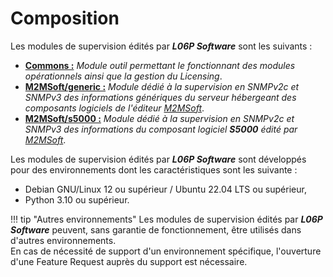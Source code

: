 # Composition

Les modules de supervision édités par ***L06P Software*** sont les suivants :

  * **<u>Commons :</u>** *Module outil permettant le fonctionnant des modules opérationnels ainsi que la gestion du Licensing*.
  * **<u>M2MSoft/generic :</u>** *Module dédié à la supervision en SNMPv2c et SNMPv3 des informations génériques du serveur hébergeant des composants logiciels de l'éditeur [M2MSoft](http://www.m2msoft.com/fr/ "Site M2MSoft")*.
  * **<u>M2MSoft/s5000 :</u>** *Module dédié à la supervision en SNMPv2c et SNMPv3 des informations du composant logiciel ***S5000*** édité par [M2MSoft](http://www.m2msoft.com/fr/ "Site M2MSoft")*.

Les modules de supervision édités par ***L06P Software*** sont développés pour des environnements dont les caractéristiques sont les suivante :
    
  * Debian GNU/Linux 12 ou supérieur / Ubuntu 22.04 LTS ou supérieur,
  * Python 3.10 ou supérieur.
  
!!! tip "Autres environnements"
    Les modules de supervision édités par ***L06P Software*** peuvent, sans garantie de fonctionnement, être utilisés dans d'autres environnements.  
    En cas de nécessité de support d'un environnement spécifique, l'ouverture d'une Feature Request auprès du support est nécessaire.

